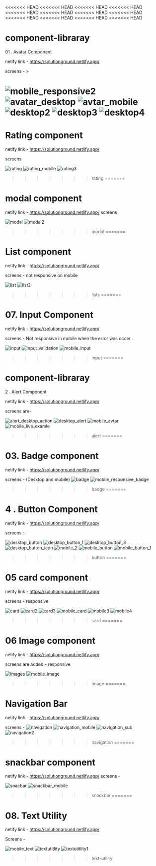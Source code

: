 <<<<<<< HEAD
<<<<<<< HEAD
<<<<<<< HEAD
<<<<<<< HEAD
<<<<<<< HEAD
<<<<<<< HEAD
<<<<<<< HEAD
<<<<<<< HEAD
<<<<<<< HEAD
<<<<<<< HEAD
<<<<<<< HEAD
<<<<<<< HEAD
# component-libraray
01 . Avatar Component


netify link - https://solutionground.netlify.app/

screens  - >

![mobile_responsive2](https://user-images.githubusercontent.com/28673856/153472651-0047af43-eac4-4210-99db-55d6d2fdedbb.png)
![avatar_desktop](https://user-images.githubusercontent.com/28673856/153472721-6d9e58b6-896f-4079-9d8f-6ff460fc2367.jpg)
![avtar_mobile](https://user-images.githubusercontent.com/28673856/153472765-122c3709-5a95-4b91-bbcb-b05589ab619a.png)
![desktop2](https://user-images.githubusercontent.com/28673856/153472810-8ad6ebbd-600c-4900-bfa7-b905f9f98dfc.png)
![desktop3](https://user-images.githubusercontent.com/28673856/153472882-acb71b11-cded-44f8-9a5f-fedf9eff2de4.png)
![desktop4](https://user-images.githubusercontent.com/28673856/153472925-978d89de-e097-4ae0-b3e8-b3c9adeed9a7.png)
=======
# Rating component

netify link - https://solutionground.netlify.app/

screens 

![rating](https://user-images.githubusercontent.com/28673856/153484808-ff0e987b-9756-486d-8737-20478382ca09.png)
![rating_mobile](https://user-images.githubusercontent.com/28673856/153484824-dc9ca883-8215-4f33-b4a7-eeb940891720.png)
![rating3](https://user-images.githubusercontent.com/28673856/153484832-b64fa699-28db-453d-b781-68730a0aef82.png)
>>>>>>> rating
=======
# modal component
netify link - https://solutionground.netlify.app/
screens 

![modal](https://user-images.githubusercontent.com/28673856/153484002-b466e66f-32b9-4afb-ae10-4a6c7e121399.png)
![modal2](https://user-images.githubusercontent.com/28673856/153484021-1f59ed7c-391d-4e4d-9a07-8a6beec8e6d5.png)
>>>>>>> modal
=======
# List component 

netify link - https://solutionground.netlify.app/

screens - not responsive on mobile 

![list](https://user-images.githubusercontent.com/28673856/153482074-40bd378b-77b8-48ba-988e-3ce08d75c412.png)
![list2](https://user-images.githubusercontent.com/28673856/153482095-f149c42e-9159-4bc4-8b9a-db55880a1393.png)
>>>>>>> lists
=======
# 07. Input Component

netify link - https://solutionground.netlify.app/

screens - Not responsive in mobile when the error was occer . 

![input](https://user-images.githubusercontent.com/28673856/153480596-e6ab0b22-390e-48a1-8a6f-6ce16c64ebc2.png)
![input_validation](https://user-images.githubusercontent.com/28673856/153480619-c630cfef-8dd3-49e4-9117-f1b8958099cf.png)
![mobile_input](https://user-images.githubusercontent.com/28673856/153480633-cf19169c-9507-4c32-a315-8779d6438250.png)
>>>>>>> input
=======
# component-libraray

2 . Alert Component 

netify link - https://solutionground.netlify.app/


screens are- 

![alert_desktop_action](https://user-images.githubusercontent.com/28673856/153474858-3ba6c08c-7a82-410a-9533-8bbf74d2a76f.png)
![desktop_alert](https://user-images.githubusercontent.com/28673856/153474873-68d1f07f-5d7d-4ab7-8c42-f7f37830a4ab.png)
![mobile_avtar](https://user-images.githubusercontent.com/28673856/153474893-7fbc70d3-8c31-4036-a395-650e6fea74e3.png)
![mobile_live_examle](https://user-images.githubusercontent.com/28673856/153474905-f503c7d6-ea5e-4c97-b2b7-dff58ee7a469.png)
>>>>>>> alert
=======
# 03. Badge component

 netify link - https://solutionground.netlify.app/

screens - (Desktop and mobile)
![badge](https://user-images.githubusercontent.com/28673856/153476200-0690d58a-7feb-4c5a-b97f-afcbf007361c.png)
![mobile_responsive_badge](https://user-images.githubusercontent.com/28673856/153476228-f5195ac5-14fc-4f42-94c5-a908b055ecfd.png)
>>>>>>> badge
=======
# 4 . Button Component

netify link - https://solutionground.netlify.app/

screens :- 

![desktop_button](https://user-images.githubusercontent.com/28673856/153477334-69f38438-a7e8-48eb-8ea0-2ed0cdd48674.png)
![desktop_button_1](https://user-images.githubusercontent.com/28673856/153477349-3acf21c1-3913-4c90-843b-cd35863bbffa.png)
![desktop_button_3](https://user-images.githubusercontent.com/28673856/153477365-f339c8f9-15e3-4b2f-a499-abbf4db57f7f.png)
![desktop_button_icon](https://user-images.githubusercontent.com/28673856/153477376-2335ddd7-fcaf-4429-8ce1-69ae5bc0fdad.png)
![mobile_2](https://user-images.githubusercontent.com/28673856/153477395-dcbd13bc-8909-4aea-9378-2c37f5dd1f1a.png)
![mobile_button](https://user-images.githubusercontent.com/28673856/153477412-4d002482-22fc-4e50-8e38-536cc230bc0a.png)
![mobile_button_1](https://user-images.githubusercontent.com/28673856/153477426-aad39c22-728c-446e-83b0-bd486bb5317e.png)
>>>>>>> button
=======
# 05 card component

netify link - https://solutionground.netlify.app/

screens - responsive

![card](https://user-images.githubusercontent.com/28673856/153478475-06580b94-c973-4cfb-8349-3f2c590ade44.png)
![card2](https://user-images.githubusercontent.com/28673856/153478484-bcda0a54-f5ec-4caa-8ae5-9dc5231b49bb.png)
![card3](https://user-images.githubusercontent.com/28673856/153478497-721f064d-3736-441b-b317-32f8e7210f06.png)
![mobile_card](https://user-images.githubusercontent.com/28673856/153478512-cfe2a72e-6fd1-4ba0-a92d-0e1372b1aa77.png)
![mobile3](https://user-images.githubusercontent.com/28673856/153478529-52f66a46-b325-40e6-bd1f-6ee096e4bdd8.png)
![mobile4](https://user-images.githubusercontent.com/28673856/153478542-8e50902f-16d6-492b-80c3-aa07dd38273b.png)
>>>>>>> card
=======
# 06 Image component 

netify link - https://solutionground.netlify.app/

screens are added - responsive

![images](https://user-images.githubusercontent.com/28673856/153479674-570e4939-3947-4089-b082-6bdbc3d21afa.png)
![mobile_image](https://user-images.githubusercontent.com/28673856/153479685-c567dd4a-4fa2-46cf-a634-ad6b76c9400e.png)
>>>>>>> image
=======
# Navigation Bar

netify link - https://solutionground.netlify.app/

screens -
![navigation](https://user-images.githubusercontent.com/28673856/153483044-17ee891c-b13b-4d85-a688-aa48aa042a35.png)
![navigation_mobile](https://user-images.githubusercontent.com/28673856/153483073-ccad95a9-a0d4-48bc-8157-d62b2ea983a6.png)
![navigation_sub](https://user-images.githubusercontent.com/28673856/153483102-6de96fbe-4502-4cf5-b5dd-0828bd5d68f9.png)
![navigation2](https://user-images.githubusercontent.com/28673856/153483115-f3dd3dfd-b8f4-4667-8318-6acab544eda2.png)
>>>>>>> navigation
=======
# snackbar component

netify link - https://solutionground.netlify.app/
screens - 

![snacbar](https://user-images.githubusercontent.com/28673856/153485521-dfcc8551-d7b2-48f4-bca9-740a4db8bb28.png)
![snackbar_mobile](https://user-images.githubusercontent.com/28673856/153485537-0c1f64e6-ffcc-490e-8170-437c173c1470.png)


>>>>>>> snackbar
=======
# 08. Text Utility

netify link - https://solutionground.netlify.app/

Screens - 

![mobile_text](https://user-images.githubusercontent.com/28673856/153481301-4568baae-a1c4-4eb0-8d74-a0fe958c0d01.png)
![textutitlity](https://user-images.githubusercontent.com/28673856/153481311-dcdd9a89-651f-4568-90b1-6b66c0f11eaf.png)
![textutitlity1](https://user-images.githubusercontent.com/28673856/153481321-27b5eec2-09c1-43ba-921d-05f39b39a6db.png)
>>>>>>> text-utility
